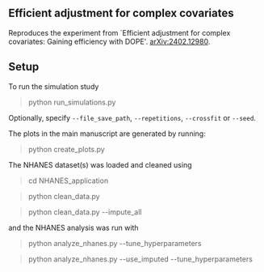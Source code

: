 ## Efficient adjustment for complex covariates
Reproduces the experiment from `Efficient adjustment for complex covariates:
Gaining efficiency with DOPE'.
[arXiv:2402.12980](https://arxiv.org/abs/2402.12980).

## Setup
To run the simulation study
> python run_simulations.py

Optionally, specify `--file_save_path`, `--repetitions`, `--crossfit` or `--seed`.

The plots in the main manuscript are generated by running:
> python create_plots.py

The NHANES dataset(s) was loaded and cleaned using
> cd NHANES_application

> python clean_data.py

> python clean_data.py --impute_all

and the NHANES analysis was run with
> python analyze_nhanes.py --tune_hyperparameters

> python analyze_nhanes.py --use_imputed --tune_hyperparameters

